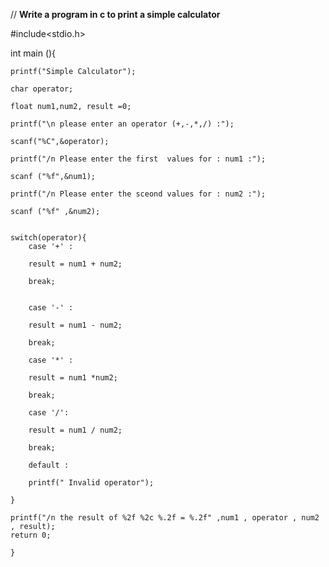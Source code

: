 
// **Write a program in c to print a simple calculator**


#include<stdio.h>


int main (){

    printf("Simple Calculator");
    
    char operator; 
    
    float num1,num2, result =0;
    
    printf("\n please enter an operator (+,-,*,/) :");
    
    scanf("%C",&operator);
    
    printf("/n Please enter the first  values for : num1 :");
    
    scanf ("%f",&num1);
    
    printf("/n Please enter the sceond values for : num2 :");
    
    scanf ("%f" ,&num2);
    
    
    switch(operator){
        case '+' :
        
        result = num1 + num2;
        
        break;

        
        case '-' :
        
        result = num1 - num2;
        
        break;
        
        case '*' :
        
        result = num1 *num2;
        
        break;
        
        case '/':
        
        result = num1 / num2;
        
        break;
        
        default :
        
        printf(" Invalid operator");
        
    }
    
    printf("/n the result of %2f %2c %.2f = %.2f" ,num1 , operator , num2 , result);
    return 0;
    
    }

    






